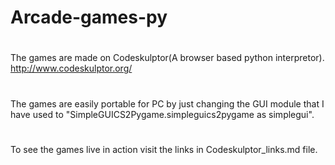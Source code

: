 # Arcade-games-py
#
The games are made on Codeskulptor(A browser based python interpretor). http://www.codeskulptor.org/
#

The games are easily portable for PC by just changing the GUI module that I have used to "SimpleGUICS2Pygame.simpleguics2pygame as simplegui".
#
To see the games live in action visit the links in Codeskulptor_links.md file.

